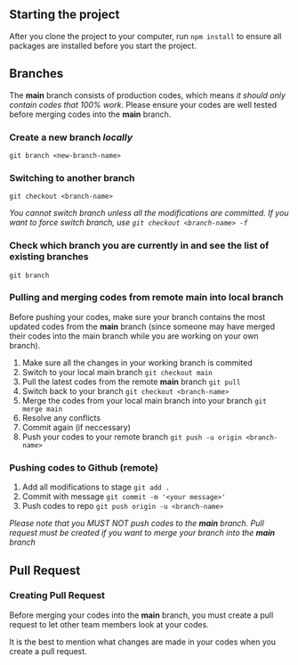 ## Starting the project

After you clone the project to your computer, run `npm install` to ensure all packages are installed before you start the project.

  

## Branches

The **main** branch consists of production codes, which means *it should only contain codes that 100% work*. Please ensure your codes are well tested before merging codes into the **main** branch.

### Create a new branch *locally*
`git branch <new-branch-name>`

### Switching to another branch
`git checkout <branch-name>`

*You cannot switch branch unless all the modifications are committed. If you want to force switch branch, use `git checkout <branch-name> -f`*

### Check which branch you are currently in and see the list of existing branches
`git branch`

### Pulling and merging codes from remote main into local branch
Before pushing your codes, make sure your branch contains the most updated codes from the **main** branch (since someone may have merged their codes into the main branch while you are working on your own branch).
1. Make sure all the changes in your working branch is commited
2. Switch to your local main branch `git checkout main`
3. Pull the latest codes from the remote **main** branch `git pull` 
4. Switch back to your branch `git checkout <branch-name>`
5. Merge the codes from your local main branch into your branch `git merge main`
6. Resolve any conflicts
7. Commit again (if neccessary)
7. Push your codes to your remote branch `git push -u origin <branch-name>`

### Pushing codes to Github (remote)
1. Add all modifications to stage `git add .`
2. Commit with message `git commit -m '<your message>'`
3. Push codes to repo `git push origin -u <branch-name>`

*Please note that you MUST NOT push codes to the **main** branch. Pull request must be created if you want to merge your branch into the **main** branch*

## Pull Request
### Creating Pull Request
Before merging your codes into the **main** branch, you must create a pull request to let other team members look at your codes.

It is the best to mention what changes are made in your codes when you create a pull request.